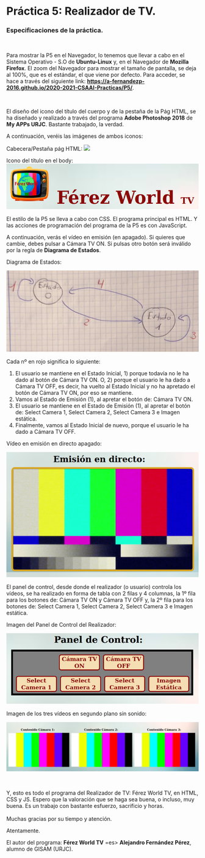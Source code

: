  # Práctica 5: Realizador de TV.

### **Especificaciones de la práctica.**
<br>

Para mostrar la P5 en el Navegador, lo tenemos que llevar a cabo en el Sistema Operativo - S.O de **Ubuntu-Linux** y, en el Navegador de **Mozilla Firefox**. El zoom del Navegador para mostrar el tamaño de pantalla, se deja al 100%, que es el estándar, el que viene por defecto. Para acceder, se hace a través del siguiente link: **https://a-fernandezp-2016.github.io/2020-2021-CSAAI-Practicas/P5/**.

<br>

El diseño del icono del título del cuerpo y de la pestaña de la Pág HTML, se ha diseñado y realizado a través del programa **Adobe Photoshop 2018** de **My APPs URJC**. Bastante trabajado, la verdad. 

A continuación, veréis las imágenes de ambos iconos:

Cabecera/Pestaña pág HTML:
![](CabPestaña_Muestra.png)

Icono del título en el body:
![](TituloBody_Muestra.png)

El estilo de la P5 se lleva a cabo con CSS. El programa principal es HTML. Y las acciones de programación del programa de la P5 es con JavaScript.

A continuación, verás el vídeo en emisión (en apagado). Si quieres que cambie, debes pulsar a Cámara TV ON. Si pulsas otro botón será inválido por la regla de **Diagrama de Estados**.

Diagrama de Estados:

![](States_Diagram.jpg)

Cada nº en rojo significa lo siguiente:

1. El usuario se mantiene en el Estado Inicial, 1) porque todavía no le ha dado al botón de Cámara TV ON. O, 2) porque el usuario le ha dado a Cámara TV OFF, es decir, ha vuelto al Estado Inicial y no ha apretado el botón de Cámara TV ON, por eso se mantiene.
2. Vamos al Estado de Emisión (1), al apretar el botón de: Cámara TV ON.
3. El usuario se mantiene en el Estado de Emisión (1), al apretar el botón de: Select Camera 1, Select Camera 2, Select Camera 3 e Imagen estática.
4. Finalmente, vamos al Estado Inicial de nuevo, porque el usuario le ha dado a Cámara TV OFF.

Vídeo en emisión en directo apagado:

![](EmisionLive_Muestra.png)

El panel de control, desde donde el realizador (o usuario) controla los vídeos, se ha realizado en forma de tabla con 2 filas y 4 columnas, la 1º fila para los botones de: Cámara TV ON y Cámara TV OFF y, la 2º fila para los botones de: Select Camera 1, Select Camera 2, Select Camera 3 e Imagen estática.

Imagen del Panel de Control del Realizador:

![](PanelControl_Muestra.png)

Imagen de los tres vídeos en segundo plano sin sonido:

![](VideosSecondPlane_Muestra.png)

<br>

Y, esto es todo el programa del Realizador de TV: Férez World TV, en HTML, CSS y JS. Espero que la valoración que se haga sea buena, o incluso, muy buena. Es un trabajo con bastante esfuerzo, sacrificio y horas.
<br>
<br>
Muchas gracias por su tiempo y atención.

Atentamente.

El autor del programa: **Férez World TV** =es> **Alejandro Fernández Pérez**, alumno de GISAM (URJC).